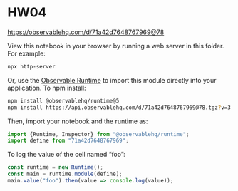 # HW04

https://observablehq.com/d/71a42d7648767969@78

View this notebook in your browser by running a web server in this folder. For
example:

~~~sh
npx http-server
~~~

Or, use the [Observable Runtime](https://github.com/observablehq/runtime) to
import this module directly into your application. To npm install:

~~~sh
npm install @observablehq/runtime@5
npm install https://api.observablehq.com/d/71a42d7648767969@78.tgz?v=3
~~~

Then, import your notebook and the runtime as:

~~~js
import {Runtime, Inspector} from "@observablehq/runtime";
import define from "71a42d7648767969";
~~~

To log the value of the cell named “foo”:

~~~js
const runtime = new Runtime();
const main = runtime.module(define);
main.value("foo").then(value => console.log(value));
~~~
